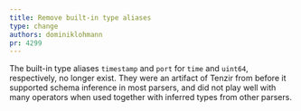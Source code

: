 ```yaml
---
title: Remove built-in type aliases
type: change
authors: dominiklohmann
pr: 4299
---
```


The built-in type aliases `timestamp` and `port` for `time` and `uint64`,
respectively, no longer exist. They were an artifact of Tenzir from before it
supported schema inference in most parsers, and did not play well with many
operators when used together with inferred types from other parsers.
